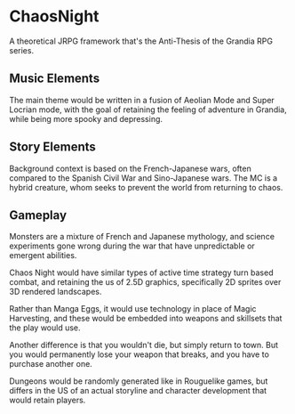 # ChaosNight
A theoretical JRPG framework that's the Anti-Thesis of the Grandia RPG series.

## Music Elements
The main theme would be written in a fusion of Aeolian Mode and Super Locrian mode, with the goal of retaining the feeling of adventure in Grandia, while being more spooky and depressing.

## Story Elements
Background context is based on the French-Japanese wars, often compared to the Spanish Civil War and Sino-Japanese wars. The MC is a hybrid creature, whom seeks to prevent the world from returning to chaos.

## Gameplay
Monsters are a mixture of French and Japanese mythology, and science experiments gone wrong during the war that have unpredictable or emergent abilities.

Chaos Night would have similar types of active time strategy turn based combat, and retaining the us of 2.5D graphics, specifically 2D sprites over 3D rendered landscapes.

Rather than Manga Eggs, it would use technology in place of Magic Harvesting, and these would be embedded into weapons and skillsets that the play would use.

Another difference is that you wouldn't die, but simply return to town. But you would permanently lose your weapon that breaks, and you have to purchase another one.

Dungeons would be randomly generated like in Rouguelike games, but differs in the US of an actual storyline and character development that would retain players.
